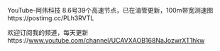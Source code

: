 YouTube-阿伟科技
8.6号39个高速节点，已在油管更新，100m带宽测速图https://postimg.cc/PLh3RVTL

欢迎订阅我的频道，每天更新https://www.youtube.com/channel/UCAVXAOB168NaJozwrXT1hkw
  

